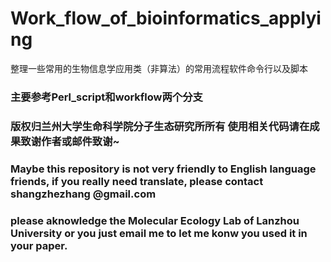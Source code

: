 # Work_flow_of_bioinformatics_applying
整理一些常用的生物信息学应用类（非算法）的常用流程软件命令行以及脚本

### 主要参考Perl_script和workflow两个分支
### 版权归兰州大学生命科学院分子生态研究所所有 使用相关代码请在成果致谢作者或邮件致谢~
### Maybe this repository is not very friendly to English language friends, if you really need translate, please contact shangzhezhang @gmail.com
### please aknowledge the Molecular Ecology Lab of Lanzhou University or you just email me to let me konw you used it in your paper.
